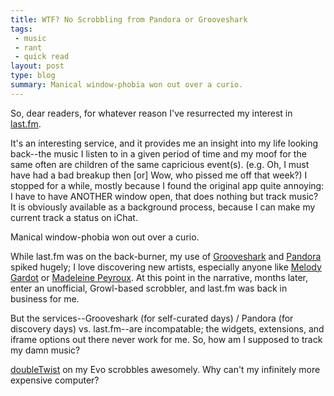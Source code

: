 ```yaml
---
title: WTF? No Scrobbling from Pandora or Grooveshark
tags:
 - music
 - rant
 - quick read
layout: post
type: blog
summary: Manical window-phobia won out over a curio.
---
```


So, dear readers, for whatever reason I've resurrected my interest in [last.fm](http://last.fm). 

It's an interesting service, and it provides me an insight into my life looking back--the music I listen to in a given period of time and my moof for the same often are children of the same capricious event(s). (e.g. Oh, I must have had a bad breakup then [or] Wow, who pissed me off that week?) I stopped for a while, mostly because I found the original app quite annoying: I have to have ANOTHER window open, that does nothing but track music? It is obviously available as a background process, because I can make my current track a status on iChat.

Manical window-phobia won out over a curio.

While last.fm was on the back-burner, my use of [Grooveshark](http://listen.grooveshark.com) and [Pandora](http://www.pandora.com) spiked hugely; I love discovering new artists, especially anyone like [Melody Gardot](http://www.melodygardot.com/) or [Madeleine Peyroux](http://www.madeleinepeyroux.com/). At this point in the narrative, months later, enter an unofficial, Growl-based scrobbler, and last.fm was back in business for me.

But the services--Grooveshark (for self-curated days) / Pandora (for discovery days) vs. last.fm--are incompatable; the widgets, extensions, and iframe options out there never work for me. So, how am I supposed to track my damn music?

[doubleTwist](http://www.doubletwist.com) on my Evo scrobbles awesomely. Why can't my infinitely more expensive computer?